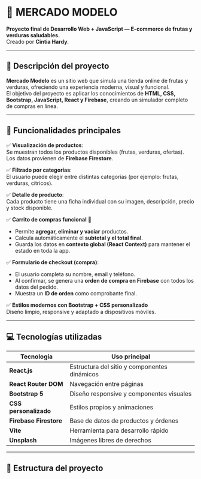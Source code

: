 # 🍎 MERCADO MODELO

**Proyecto final de Desarrollo Web + JavaScript — E-commerce de frutas y verduras saludables.**  
Creado por **Cintia Hardy**.

---

## 🌱 Descripción del proyecto

**Mercado Modelo** es un sitio web que simula una tienda online de frutas y verduras, ofreciendo una experiencia moderna, visual y funcional.  
El objetivo del proyecto es aplicar los conocimientos de **HTML, CSS, Bootstrap, JavaScript, React y Firebase**, creando un simulador completo de compras en línea.

---

## 🧭 Funcionalidades principales

✅ **Visualización de productos**:  
Se muestran todos los productos disponibles (frutas, verduras, ofertas).  
Los datos provienen de **Firebase Firestore**.

✅ **Filtrado por categorías**:  
El usuario puede elegir entre distintas categorías (por ejemplo: frutas, verduras, cítricos).

✅ **Detalle de producto**:  
Cada producto tiene una ficha individual con su imagen, descripción, precio y stock disponible.

✅ **Carrito de compras funcional** 🛒  
- Permite **agregar, eliminar y vaciar** productos.  
- Calcula automáticamente el **subtotal y el total final**.  
- Guarda los datos en **contexto global (React Context)** para mantener el estado en toda la app.

✅ **Formulario de checkout (compra)**:  
- El usuario completa su nombre, email y teléfono.  
- Al confirmar, se genera una **orden de compra en Firebase** con todos los datos del pedido.  
- Muestra un **ID de orden** como comprobante final.

✅ **Estilos modernos con Bootstrap + CSS personalizado**  
Diseño limpio, responsive y adaptado a dispositivos móviles.

---

## 💻 Tecnologías utilizadas

| Tecnología | Uso principal |
|-------------|----------------|
| **React.js** | Estructura del sitio y componentes dinámicos |
| **React Router DOM** | Navegación entre páginas |
| **Bootstrap 5** | Diseño responsive y componentes visuales |
| **CSS personalizado** | Estilos propios y animaciones |
| **Firebase Firestore** | Base de datos de productos y órdenes |
| **Vite** | Herramienta para desarrollo rápido |
| **Unsplash** | Imágenes libres de derechos |

---

## 📁 Estructura del proyecto

